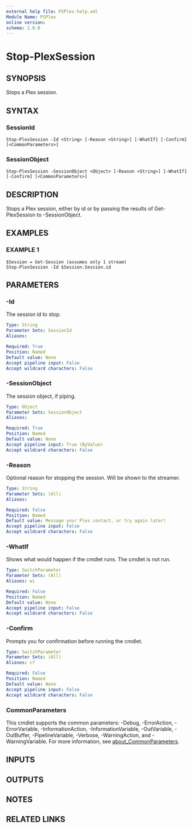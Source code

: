 ```yaml
---
external help file: PSPlex-help.xml
Module Name: PSPlex
online version:
schema: 2.0.0
---
```


# Stop-PlexSession

## SYNOPSIS
Stops a Plex session.

## SYNTAX

### SessionId
```
Stop-PlexSession -Id <String> [-Reason <String>] [-WhatIf] [-Confirm] [<CommonParameters>]
```

### SessionObject
```
Stop-PlexSession -SessionObject <Object> [-Reason <String>] [-WhatIf] [-Confirm] [<CommonParameters>]
```

## DESCRIPTION
Stops a Plex session, either by id or by passing the results of Get-PlexSession
to -SessionObject.

## EXAMPLES

### EXAMPLE 1
```
$Session = Get-Session (assumes only 1 stream)
Stop-PlexSession -Id $Session.Session.id
```

## PARAMETERS

### -Id
The session id to stop.

```yaml
Type: String
Parameter Sets: SessionId
Aliases:

Required: True
Position: Named
Default value: None
Accept pipeline input: False
Accept wildcard characters: False
```

### -SessionObject
The session object, if piping.

```yaml
Type: Object
Parameter Sets: SessionObject
Aliases:

Required: True
Position: Named
Default value: None
Accept pipeline input: True (ByValue)
Accept wildcard characters: False
```

### -Reason
Optional reason for stopping the session.
Will be shown to the streamer.

```yaml
Type: String
Parameter Sets: (All)
Aliases:

Required: False
Position: Named
Default value: Message your Plex contact, or try again later!
Accept pipeline input: False
Accept wildcard characters: False
```

### -WhatIf
Shows what would happen if the cmdlet runs.
The cmdlet is not run.

```yaml
Type: SwitchParameter
Parameter Sets: (All)
Aliases: wi

Required: False
Position: Named
Default value: None
Accept pipeline input: False
Accept wildcard characters: False
```

### -Confirm
Prompts you for confirmation before running the cmdlet.

```yaml
Type: SwitchParameter
Parameter Sets: (All)
Aliases: cf

Required: False
Position: Named
Default value: None
Accept pipeline input: False
Accept wildcard characters: False
```

### CommonParameters
This cmdlet supports the common parameters: -Debug, -ErrorAction, -ErrorVariable, -InformationAction, -InformationVariable, -OutVariable, -OutBuffer, -PipelineVariable, -Verbose, -WarningAction, and -WarningVariable. For more information, see [about_CommonParameters](http://go.microsoft.com/fwlink/?LinkID=113216).

## INPUTS

## OUTPUTS

## NOTES

## RELATED LINKS
